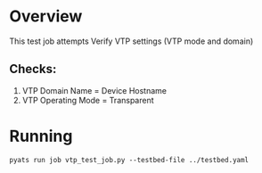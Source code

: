 # Overview

This test job attempts Verify VTP settings (VTP mode and domain)

## Checks:
1) VTP Domain Name = Device Hostname
2) VTP Operating Mode = Transparent


# Running

```
pyats run job vtp_test_job.py --testbed-file ../testbed.yaml